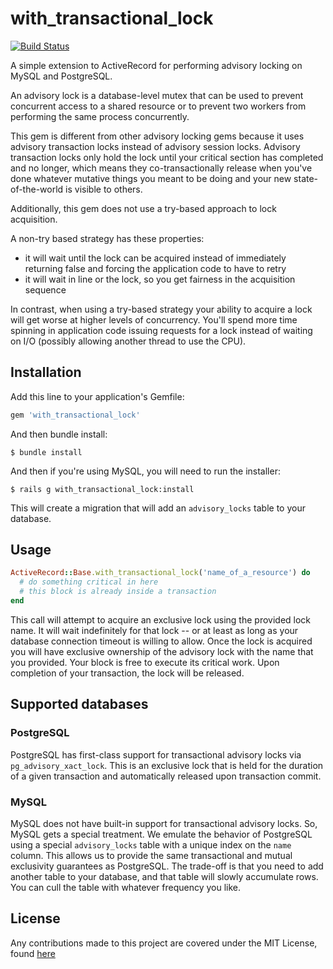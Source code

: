 # with_transactional_lock

[![Build Status](https://travis-ci.com/Betterment/with_transactional_lock.svg?token=6b6DErRMUHX47kEoBZ3t&branch=master)](https://travis-ci.com/Betterment/with_transactional_lock)

A simple extension to ActiveRecord for performing advisory locking on
MySQL and PostgreSQL.

An advisory lock is a database-level mutex that can be used to prevent
concurrent access to a shared resource or to prevent two workers from
performing the same process concurrently.

This gem is different from other advisory locking gems because it
uses advisory transaction locks instead of advisory session locks. 
Advisory transaction locks only hold the lock until your critical 
section has completed and no longer, which means they co-transactionally 
release when you've done whatever mutative things you meant to be doing 
and your new state-of-the-world is visible to others.

Additionally, this gem does not use a try-based approach to lock
acquisition.

A non-try based strategy has these properties:

* it will wait until the lock can be acquired instead of immediately
  returning false and forcing the application code to have to retry
* it will wait in line or the lock, so you get fairness in the
  acquisition sequence

In contrast, when using a try-based strategy your ability to acquire 
a lock will get worse at higher levels of concurrency. You'll spend 
more time spinning in application code issuing requests for a lock
instead of waiting on I/O (possibly allowing another thread to use the
CPU).

## Installation

Add this line to your application's Gemfile:

``` ruby
gem 'with_transactional_lock'
```

And then bundle install:

```
$ bundle install
```

And then if you're using MySQL, you will need to run the installer:

```
$ rails g with_transactional_lock:install
```

This will create a migration that will add an `advisory_locks` table to 
your database.

## Usage

```ruby
ActiveRecord::Base.with_transactional_lock('name_of_a_resource') do
  # do something critical in here
  # this block is already inside a transaction
end
```

This call will attempt to acquire an exclusive lock using the provided 
lock name. It will wait indefinitely for that lock -- or at least as
long as your database connection timeout is willing to allow. Once the
lock is acquired you will have exclusive ownership of the advisory lock
with the name that you provided. Your block is free to execute its
critical work. Upon completion of your transaction, the lock will be 
released.

## Supported databases

### PostgreSQL

PostgreSQL has first-class support for transactional advisory locks via
`pg_advisory_xact_lock`. This is an exclusive lock that is held for the
duration of a given transaction and automatically released upon
transaction commit.

### MySQL

MySQL does not have built-in support for transactional advisory locks.
So, MySQL gets a special treatment. We emulate the behavior of PostgreSQL
using a special `advisory_locks` table with a unique index on the `name`
column. This allows us to provide the same transactional and mutual
exclusivity guarantees as PostgreSQL. The trade-off is that you need to
add another table to your database, and that table will slowly
accumulate rows. You can cull the table with whatever frequency you
like.

## License

Any contributions made to this project are covered under the MIT License, found [here](MIT-LICENSE)
